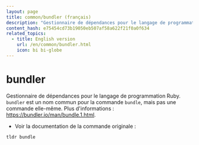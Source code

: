 ```yaml
---
layout: page
title: common/bundler (français)
description: "Gestionnaire de dépendances pour le langage de programmation Ruby."
content_hash: e75454cd73b19050eb507af58a622f21f0a0f634
related_topics:
  - title: English version
    url: /en/common/bundler.html
    icon: bi bi-globe
---
```

# bundler

Gestionnaire de dépendances pour le langage de programmation Ruby.
`bundler` est un nom commun pour la commande `bundle`, mais pas une commande elle-même.
Plus d'informations : <https://bundler.io/man/bundle.1.html>.

- Voir la documentation de la commande originale :

`tldr bundle`
